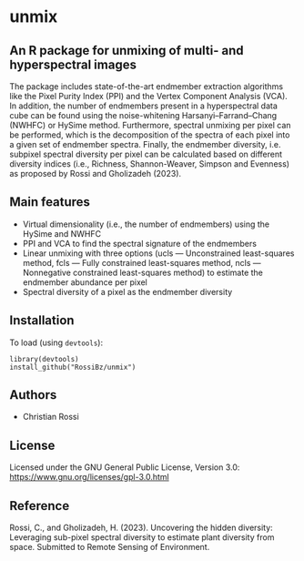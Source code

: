 # unmix


## An R package for unmixing of multi- and hyperspectral images

The package includes state-of-the-art endmember extraction algorithms like the Pixel Purity Index (PPI) and the Vertex Component Analysis (VCA). 
In addition, the number of endmembers present in a hyperspectral data cube can be found using the noise-whitening Harsanyi–Farrand–Chang (NWHFC) or HySime method.
Furthermore, spectral unmixing per pixel can be performed,  which is the decomposition of the spectra of each pixel into a given set of endmember spectra.
Finally, the endmember diversity, i.e. subpixel spectral diversity per pixel can be calculated based on different diversity indices (i.e., Richness, Shannon-Weaver, Simpson and Evenness) as proposed by Rossi and Gholizadeh (2023).


## Main features

* Virtual dimensionality (i.e., the number of endmembers) using the HySime and NWHFC
* PPI and VCA to find the spectral signature of the endmembers
* Linear unmixing with three options (ucls — Unconstrained least-squares method, fcls — Fully constrained least-squares method, 
ncls — Nonnegative constrained least-squares method) to estimate the endmember abundance per pixel
* Spectral diversity of a pixel as the endmember diversity


## Installation

To load (using `devtools`):

```Rscript
library(devtools)
install_github("RossiBz/unmix")
```


## Authors

* Christian Rossi

## License

Licensed under the GNU General Public License, Version 3.0: https://www.gnu.org/licenses/gpl-3.0.html

## Reference

Rossi, C., and Gholizadeh, H. (2023). Uncovering the hidden diversity: Leveraging sub-pixel spectral diversity to estimate plant diversity from space. Submitted to Remote Sensing of Environment.

